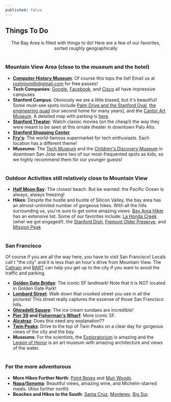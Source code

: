 ```yaml
---
published: false
---
```






















## Things To Do

<center>The Bay Area is filled with things to do!  Here are a few of our favorites, sorted roughly geographically<br><br></center>

### Mountain View Area (close to the museum and the hotel) <br>
- **[Computer History Museum](http://www.computerhistory.org/)**:  Of course this tops the list!  Email us at roshnivinith@gmail.com for free passes! <br>
- **Tech Companies**:  [Google](https://goo.gl/maps/bPbgYhryxiN2), [Facebook](https://goo.gl/maps/KwvFRBggN9w), and [Cisco](https://goo.gl/maps/HTYtAzco5Vp) all have impressive campuses <br>
- **Stanford Campus**:  Obviously we are a little biased, but it's beautiful!  Some must-see spots include [Palm Drive and the Stanford Oval](https://goo.gl/maps/61bb2fPvPKF2), [the engineering quad](https://goo.gl/maps/uwP2sfPy46E2) (our second home for many years), and the [Cantor Art Museum](http://museum.stanford.edu/).  A detailed map with parking is [here](http://maps.stanford.edu/sites/all/lbre-shared/files/maps/files/shared/file/maps_records/Parking_And_Circulation_Map.pdf). <br>
- **[Stanford Theater](http://www.stanfordtheatre.org/)**:  Watch classic movies (on the cheap!) the way they were meant to be seen at this ornate theater in downtown Palo Alto.<br>
- **[Stanford Shopping Center](http://www.simon.com/mall/stanford-shopping-center)**<br>
- **[Fry's](http://www.frys.com/)**:  The world-famous supermarket for tech enthusiasts.  Each location has a different theme! <br>
- **Museums**:  The [Tech Museum](http://www.thetech.org/) and the [Children's Discovery Museum](https://www.cdm.org/) in downtown San Jose were two of our most-frequented spots as kids, so we highly recommend them for our younger guests!<br><br>

### Outdoor Activities still relatively close to Mountain View <br>
- **[Half Moon Bay](http://www.visithalfmoonbay.org/)**:  The closest beach.  But be warned:  the Pacific Ocean is always, always freezing!<br>
- **Hikes**:  Despite the hustle and bustle of Silicon Valley, the bay area has an almost-unlimited number of gorgeous hikes.  With all the hills surrounding us, you're sure to get some amazing views.  [Bay Area Hiker](http://bahiker.com/) has an extensive list.  Some of our favorites include:  [La Honda Creek](http://www.openspace.org/preserves/la-honda-creek) (wher we got engaged!), the [Stanford Dish](https://dish.stanford.edu/), [Fremont Older Preserve](http://www.openspace.org/preserves/fremont-older), and [Mission Peak](http://www.ebparks.org/parks/mission)<br><br>

### San Francisco <br>
Of course if you are all the way here, you have to visit San Francisco!  Locals call t "the city" and it is less than an hour's drive from Mountain View.  The [Caltrain](http://www.caltrain.com/) and [BART](https://www.bart.gov/) can help you get up to the city if you want to avoid the traffic and parking. <br>
- **[Golden Gate Bridge](http://www.goldengatebridge.org/)**:  The iconic SF landmark!  Note that it is NOT located in Golden Gate Park! <br>
- **[Lombard Street](https://goo.gl/maps/LZTFgtZYBDP2)**:  Walk down that crooked street you see in all the pictures!  This street really captures the essense of those San Francisco hills.<br>
- **[Ghiradelli Square](http://www.ghirardellisq.com/)**:  The ice cream sundaes are incredible!<br>
- **[Pier 39](http://www.pier39.com/) and [Fisherman's Wharf](http://www.fishermanswharf.org/)**:  More iconic SF.<br>
- **[Alcatraz](http://www.nps.gov/alca/index.htm)**:  Does this need any explanation??<br>
- **[Twin Peaks](http://sfrecpark.org/destination/twin-peaks/)**:  Drive to the top of Twin Peaks on a clear day for gorgeous views of the city and the bay.<br>
- **Museums**:  For the scientists, the [Exploratorium](http://www.exploratorium.edu/) is amazing and the [Legion of Honor](http://legionofhonor.famsf.org/) is an art museum with amazing architecture and views of the water.<br><br>

### For the more adventurous <br>
- **More Hikes Further North**:  [Point Reyes](http://www.nps.gov/pore/index.htm) and [Muir Woods](http://www.nps.gov/muwo/index.htm).<br>
- **[Napa](http://www.visitnapavalley.com/)/[Sonoma](http://www.sonomacounty.com/)**:  Beautiful views, amazing wine, and Michelin-starred meals.  (Also further north)<br>
- **Beaches and Hikes to the South**:  [Santa Cruz](http://beachboardwalk.com/), [Monterey](http://www.monterey.com/), [Big Sur](http://www.bigsurcalifornia.org/).<br>
